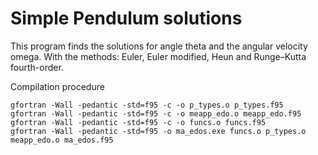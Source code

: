 # Simple Pendulum solutions
This program finds the solutions for angle theta and the angular velocity omega. With the methods: Euler, Euler modified, Heun and Runge–Kutta fourth-order.

Compilation procedure

    gfortran -Wall -pedantic -std=f95 -c -o p_types.o p_types.f95
    gfortran -Wall -pedantic -std=f95 -c -o meapp_edo.o meapp_edo.f95
    gfortran -Wall -pedantic -std=f95 -c -o funcs.o funcs.f95
    gfortran -Wall -pedantic -std=f95 -o ma_edos.exe funcs.o p_types.o meapp_edo.o ma_edos.f95


